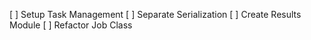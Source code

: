 [ ] Setup Task Management
[ ] Separate Serialization
[ ] Create Results Module
[ ] Refactor Job Class